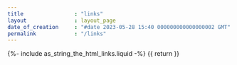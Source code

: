 ```yaml
---
title                : "links"
layout               : layout_page
date_of_creation     : "#date 2023-05-28 15:40 000000000000000002 GMT"
permalink            : "/links"
---
```


{%- include as_string_the_html_links.liquid -%} {{ return }}
